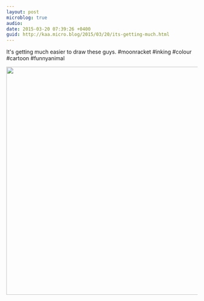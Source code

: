 ```yaml
---
layout: post
microblog: true
audio: 
date: 2015-03-20 07:39:26 +0400
guid: http://kaa.micro.blog/2015/03/20/its-getting-much.html
---
```

It's getting much easier to draw these guys. #moonracket #inking #colour #cartoon #funnyanimal

<img src="https://www.kaa.bz/uploads/2018/a82498e551.jpg" width="600" height="600" />
